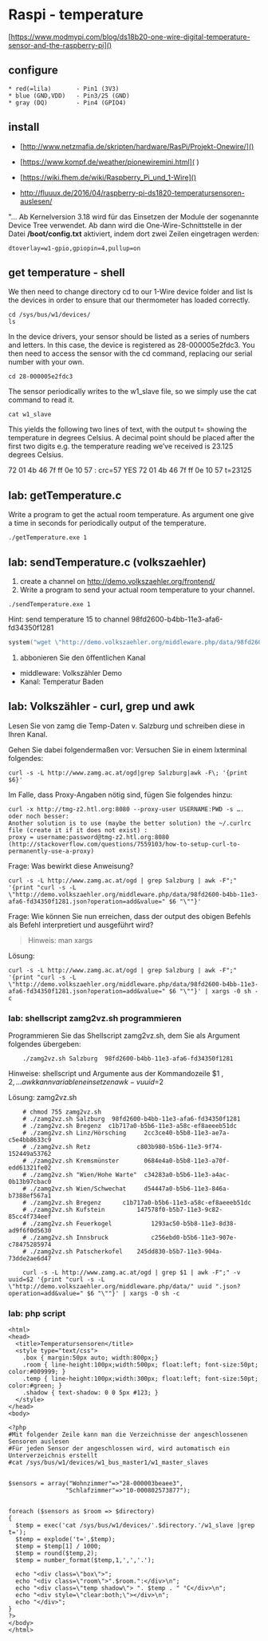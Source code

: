 # Raspi - temperature

[https://www.modmypi.com/blog/ds18b20-one-wire-digital-temperature-sensor-and-the-raspberry-pi]()

## configure
~~~
* red(=lila)       - Pin1 (3V3)
* blue (GND,VDD)   - Pin3/25 (GND)
* gray (DQ)        - Pin4 (GPIO4)
~~~

## install 
* [http://www.netzmafia.de/skripten/hardware/RasPi/Projekt-Onewire/]()
* [https://www.kompf.de/weather/pionewiremini.html]( )

* [https://wiki.fhem.de/wiki/Raspberry_Pi_und_1-Wire]()

* http://fluuux.de/2016/04/raspberry-pi-ds1820-temperatursensoren-auslesen/

 "... Ab Kernelversion 3.18 wird für das Einsetzen der Module der sogenannte Device Tree verwendet. Ab dann wird die One-Wire-Schnittstelle in der Datei **/boot/config.txt** aktiviert, indem dort zwei Zeilen eingetragen werden:

```
dtoverlay=w1-gpio,gpiopin=4,pullup=on
```


## get temperature - shell
We then need to change directory cd to our 1-Wire device folder and list 
ls the devices in order to ensure that our thermometer has loaded correctly.

```
cd /sys/bus/w1/devices/
ls
```

In the device drivers, your sensor should be listed as a series of numbers 
and letters. In this case, the device is registered as 
28-000005e2fdc3. You then need to access the sensor with the cd command, 
replacing our serial number with your own.

```
cd 28-000005e2fdc3
```

The sensor periodically writes to the w1_slave file, so we simply use the 
cat command to read it.
```
cat w1_slave
```
This yields the following two lines of text, with the output 
t= showing the temperature in degrees Celsius. 
A decimal point should be placed after the first two digits e.g. 
the temperature reading we’ve received is 23.125 degrees Celsius.

72 01 4b 46 7f ff 0e 10 57 : crc=57 YES
72 01 4b 46 7f ff 0e 10 57 t=23125



## lab: getTemperature.c
Write a program to get the actual room temperature. As argument one
give a time in seconds for periodically output of the temperature.
```
./getTemperature.exe 1
```



## lab: sendTemperature.c (volkszaehler)
1. create a channel on http://demo.volkszaehler.org/frontend/
2. Write a program to send your actual room temperature to your channel.

```
./sendTemperature.exe 1
```

Hint: send temperature 15 to channel 98fd2600-b4bb-11e3-afa6-fd34350f1281
```c
system("wget \"http://demo.volkszaehler.org/middleware.php/data/98fd2600-b4bb-11e3-afa6-fd34350f1281.json?operation=add&value=15\" --delete-after");
```

1. abbonieren Sie den öffentlichen Kanal
* middleware: Volkszähler Demo
* Kanal: Temperatur Baden



## lab: Volkszähler - curl, grep und awk
Lesen Sie von zamg die Temp-Daten v. Salzburg und schreiben diese in Ihren Kanal.

Gehen Sie dabei folgendermaßen vor:
Versuchen Sie in einem lxterminal folgendes:
```
curl -s -L http://www.zamg.ac.at/ogd|grep Salzburg|awk -F\; '{print $6}'
```

Im Falle, dass Proxy-Angaben nötig sind, fügen Sie folgendes hinzu:
```
curl -x http://tmg-z2.htl.org:8080 --proxy-user USERNAME:PWD -s ….
oder noch besser:
Another solution is to use (maybe the better solution) the ~/.curlrc file (create it if it does not exist) :
proxy = username:password@tmg-z2.htl.org:8080
(http://stackoverflow.com/questions/7559103/how-to-setup-curl-to-permanently-use-a-proxy)
```


Frage: Was bewirkt diese Anweisung?
```
curl -s -L http://www.zamg.ac.at/ogd | grep Salzburg | awk -F";" '{print "curl -s -L \"http://demo.volkszaehler.org/middleware.php/data/98fd2600-b4bb-11e3-afa6-fd34350f1281.json?operation=add&value=" $6 "\""}'
```


Frage: Wie können Sie nun erreichen, dass der output des obigen Befehls als Befehl interpretiert und ausgeführt wird?

> Hinweis: man xargs

Lösung:
```
curl -s -L http://www.zamg.ac.at/ogd | grep Salzburg | awk -F";" '{print "curl -s -L \"http://demo.volkszaehler.org/middleware.php/data/98fd2600-b4bb-11e3-afa6-fd34350f1281.json?operation=add&value=" $6 "\""}' | xargs -0 sh -c
```


### lab: shellscript zamg2vz.sh programmieren
Programmieren Sie das Shellscript zamg2vz.sh, dem Sie als Argument folgendes übergeben:
~~~
	./zamg2vz.sh Salzburg  98fd2600-b4bb-11e3-afa6-fd34350f1281
~~~
Hinweise: 
shellscript und Argumente aus der Kommandozeile
	$1 , $2, ...
awk kann variablen einsetzen
	awk -v uuid=$2


Lösung: zamg2vz.sh
~~~
	# chmod 755 zamg2vz.sh
	# ./zamg2vz.sh Salzburg  98fd2600-b4bb-11e3-afa6-fd34350f1281
	# ./zamg2vz.sh Bregenz  c1b717a0-b5b6-11e3-a58c-ef8aeeeb51dc
	# ./zamg2vz.sh Linz/Hörsching     2cc3ce40-b5b8-11e3-ae7a-c5e4bb8633c9
	# ./zamg2vz.sh Retz            	c803b980-b5b6-11e3-9f74-152449a53762
	# ./zamg2vz.sh Kremsmünster       0684e4a0-b5b8-11e3-a70f-edd61321fe02
	# ./zamg2vz.sh "Wien/Hohe Warte"  c34283a0-b5b6-11e3-a4ac-0b13b97cbac0
	# ./zamg2vz.sh Wien/Schwechat     d54447a0-b5b6-11e3-846a-b7388ef567a1
	# ./zamg2vz.sh Bregenz     	c1b717a0-b5b6-11e3-a58c-ef8aeeeb51dc
	# ./zamg2vz.sh Kufstein        	147578f0-b5b7-11e3-9c82-85cc4f734eef
	# ./zamg2vz.sh Feuerkogel       	1293ac50-b5b8-11e3-8d38-ad9f6f0d5630
	# ./zamg2vz.sh Innsbruck        	c256ebd0-b5b6-11e3-907e-c78475285974
	# ./zamg2vz.sh Patscherkofel   	245dd830-b5b7-11e3-904a-73dde2ae6d47

	curl -s -L http://www.zamg.ac.at/ogd | grep $1 | awk -F";" -v uuid=$2 '{print "curl -s -L \"http://demo.volkszaehler.org/middleware.php/data/" uuid ".json?operation=add&value=" $6 "\""}' | xargs -0 sh -c
~~~

### lab: php script
~~~
<html>
<head>
  <title>Temperatursensoren</title>
  <style type="text/css">
    .box { margin:50px auto; width:800px;}
    .room { line-height:100px;width:500px; float:left; font-size:50pt; color:#009999; }
    .temp { line-height:100px;width:300px; float:left; font-size:50pt; color:#green; }
    .shadow { text-shadow: 0 0 5px #123; }
  </style>
</head>
<body>
 
<?php
#Mit folgender Zeile kann man die Verzeichnisse der angeschlossenen Sensoren auslesen
#Für jeden Sensor der angeschlossen wird, wird automatisch ein Unterverzeichnis erstellt
#cat /sys/bus/w1/devices/w1_bus_master1/w1_master_slaves
 
 
$sensors = array("Wohnzimmer"=>"28-000003beaee3",
                "Schlafzimmer"=>"10-000802573877");
 
 
foreach ($sensors as $room => $directory)
{
  $temp = exec('cat /sys/bus/w1/devices/'.$directory.'/w1_slave |grep t=');
  $temp = explode('t=',$temp);
  $temp = $temp[1] / 1000;
  $temp = round($temp,2);
  $temp = number_format($temp,1,',','.');
 
  echo "<div class=\"box\">";
  echo "<div class=\"room\">".$room.":</div>\n";
  echo "<div class=\"temp shadow\"> ". $temp . " °C</div>\n";
  echo "<div style=\"clear:both;\"></div>\n";
  echo "</div>";
}
?>
</body>
</html>
~~~
